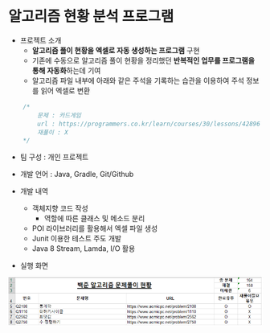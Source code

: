 # 알고리즘 현황 분석 프로그램

- 프로젝트 소개
  - **알고리즘 풀이 현황을 엑셀로 자동 생성하는 프로그램** 구현
  - 기존에 수동으로 알고리즘 풀이 현황을 정리했던 **반복적인 업무를 프로그램을 통해 자동화**하는데 기여
  - 알고리즘 파일 내부에 아래와 같은 주석을 기록하는 습관을 이용하여 주석 정보를 읽어 엑셀로 변환

~~~java
	/*
	 	문제 : 카드게임
	 	url : https://programmers.co.kr/learn/courses/30/lessons/42896
	 	재풀이 : X
	*/
~~~



- 팀 구성 :  개인 프로젝트



- 개발 언어 : Java, Gradle, Git/Github



- 개발 내역
  - 객체지향 코드 작성
    - 역할에 따른 클래스 및 메소드 분리
  - POI 라이브러리를 활용해서 엑셀 파일 생성
  - Junit 이용한 테스트 주도 개발
  - Java 8 Stream, Lamda, I/O 활용



- 실행 화면

![엑셀 화면](https://raw.githubusercontent.com/lkhlkh23/AlgorithmIndexCreator/master/AlgorithmCreatorResultImage.png)







